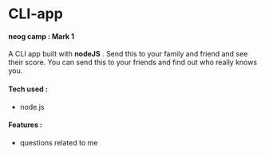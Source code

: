 # CLI-app
#### neog camp : Mark 1
A CLI app built with <strong>nodeJS</strong> . 
Send this to your family and friend and see their score. You can send this to your friends and find out who really knows you.

#### Tech used : 
* node.js

#### Features : 
* questions related to me
